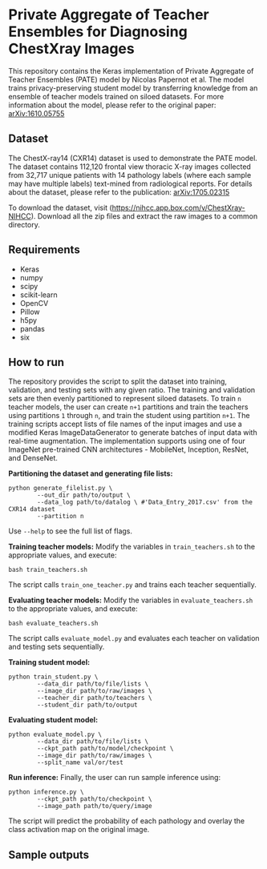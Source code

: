 # Private Aggregate of Teacher Ensembles for Diagnosing ChestXray Images

This repository contains the Keras implementation of Private Aggregate of Teacher Ensembles (PATE) model by Nicolas Papernot et al. The model trains privacy-preserving student model by transferring knowledge from an ensemble of teacher models trained on siloed datasets. For more information about the model, please refer to the original paper: [arXiv:1610.05755](https://arxiv.org/abs/1610.05755)

## Dataset

The ChestX-ray14 (CXR14) dataset is used to demonstrate the PATE model. The dataset contains 112,120 frontal view thoracic X-ray images collected from 32,717 unique patients with 14 pathology labels (where each sample may have multiple labels) text-mined from radiological reports. For details about the dataset, please refer to the publication: [arXiv:1705.02315](https://arxiv.org/abs/1705.02315)

To download the dataset, visit (https://nihcc.app.box.com/v/ChestXray-NIHCC). Download all the zip files and extract the raw images to a common directory.

## Requirements

* Keras
* numpy
* scipy
* scikit-learn
* OpenCV
* Pillow
* h5py
* pandas
* six

## How to run

The repository provides the script to split the dataset into training, validation, and testing sets with any given ratio. The training and validation sets are then evenly partitioned to represent siloed datasets. To train `n` teacher models, the user can create `n+1` partitions and train the teachers using partitions `1` through `n`, and train the student using partition `n+1`. The training scripts accept lists of file names of the input images and use a modified Keras ImageDataGenerator to generate batches of input data with real-time augmentation. The implementation supports using one of four ImageNet pre-trained CNN architectures - MobileNet, Inception, ResNet, and DenseNet. 

**Partitioning the dataset and generating file lists:** 

```
python generate_filelist.py \
		--out_dir path/to/output \
		--data_log path/to/datalog \ #'Data_Entry_2017.csv' from the CXR14 dataset
		--partition n 
```
Use `--help` to see the full list of flags. 

**Training teacher models:**
Modify the variables in `train_teachers.sh` to the appropriate values, and execute:
```
bash train_teachers.sh
```
The script calls `train_one_teacher.py` and trains each teacher sequentially. 

**Evaluating teacher models:**
Modify the variables in `evaluate_teachers.sh` to the appropriate values, and execute:
```
bash evaluate_teachers.sh
```
The script calls `evaluate_model.py` and evaluates each teacher on validation and testing sets sequentially.

**Training student model:**
```
python train_student.py \
		--data_dir path/to/file/lists \
		--image_dir path/to/raw/images \
		--teacher_dir path/to/teachers \
		--student_dir path/to/output 
```

**Evaluating student model:**
```
python evaluate_model.py \
		--data_dir path/to/file/lists \
		--ckpt_path path/to/model/checkpoint \
		--image_dir path/to/raw/images \
		--split_name val/or/test
```

**Run inference:**
Finally, the user can run sample inference using:
```
python inference.py \
		--ckpt_path path/to/checkpoint \
		--image_path path/to/query/image
```
The script will predict the probability of each pathology and overlay the class activation map on the original image.

## Sample outputs


